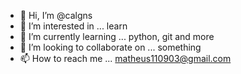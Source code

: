- 👋 Hi, I’m @calgns
- 👀 I’m interested in ... learn
- 🌱 I’m currently learning ... python, git and more  
- 💞️ I’m looking to collaborate on ... something
- 📫 How to reach me ... matheus110903@gmail.com

<!---
calgns/calgns is a ✨ special ✨ repository because its `README.md` (this file) appears on your GitHub profile.
You can click the Preview link to take a look at your changes.
--->
